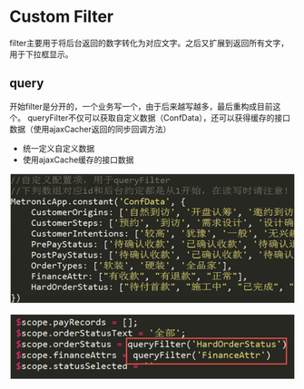 # Custom Filter

filter主要用于将后台返回的数字转化为对应文字。之后又扩展到返回所有文字，用于下拉框显示。

## query

开始filter是分开的，一个业务写一个，由于后来越写越多，最后重构成目前这个。
queryFilter不仅可以获取自定义数据（ConfData），还可以获得缓存的接口数据（使用ajaxCacher返回的同步回调方法）

* 统一定义自定义数据
* 使用ajaxCache缓存的接口数据

![test](./images/1.png)

![test](./images/2.png)
